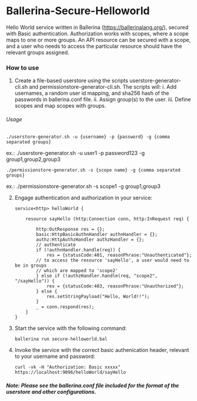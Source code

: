 # Ballerina-Secure-Helloworld
Hello World service written in Ballerina (https://ballerinalang.org/), secured with Basic authentication. 
Authorization works with scopes, where a scope maps to one or more groups. An API resource can be secured with a scope, 
and a user who needs to access the particular resource should have the relevant groups assigned. 

### How to use
1. Create a file-based userstore using the scripts userstore-generator-cli.sh and permissionstore-generator-cli.sh. 
   The scripts will:
	i. Add usernames, a random user id mapping, and sha256 hash of the passwords in ballerina.conf file.
        ii. Assign group(s) to the user.
	iii. Define scopes and map scopes with groups.

###### Usage
   ```
   ./userstore-generator.sh -u {username} -p {password} -g {comma separated groups} 
   ```
   ex.: ./userstore-generator.sh -u user1 -p password123 -g group1,group2,group3

   ```
   ./permissionstore-generator.sh -s {scope name} -g {comma separated groups}
   ```
   ex.: ./permissionstore-generator.sh -s scope1 -g group1,group3

2. Engage authentication and authorization in your service:
   ```
   service<http> helloWorld {

       resource sayHello (http:Connection conn, http:InRequest req) {

           http:OutResponse res = {};
           basic:HttpBasicAuthnHandler authnHandler = {};
           authz:HttpAuthzHandler authzHandler = {};
           // authenticate
           if (!authnHandler.handle(req)) {
               res = {statusCode:401, reasonPhrase:"Unauthenticated"};
	       // to access the resource 'sayHello', a user would need to be in groups
	       // which are mapped to 'scope2'
           } else if (!authzHandler.handle(req, "scope2", "/sayHello")) {
               res = {statusCode:403, reasonPhrase:"Unauthorized"};
           } else {
               res.setStringPayload("Hello, World!!");
           }
           _ = conn.respond(res);
       }
   }
   ```
3. Start the service with the following command:
   ```
   ballerina run secure-helloworld.bal
   ```
4. Invoke the service with the correct basic authenication header, relevant to your username and password:
   ```
   curl -vk -H "Authorization: Basic xxxxx" https://localhost:9096/helloWorld/sayHello
   ```   
##### Note: Please see the ballerina.conf file included for the format of the userstore and other configurations.
